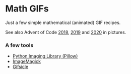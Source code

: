# Math GIFs

Just a few simple mathematical (animated) GIF recipes.

See also Advent of Code [2018](https://github.com/blegloannec/CodeProblems/tree/master/AdventOfCode/18), [2019](https://github.com/blegloannec/CodeProblems/tree/master/AdventOfCode/19) and [2020](https://github.com/blegloannec/CodeProblems/tree/master/AdventOfCode/20) in pictures.

### A few tools

* [Python Imaging Library (Pillow)](https://pillow.readthedocs.io/en/stable/reference/index.html)
* [ImageMagick](http://www.imagemagick.org/Usage/anim_opt/)
* [Gifsicle](http://www.lcdf.org/gifsicle/man.html)
